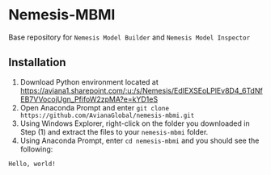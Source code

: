 # Nemesis-MBMI
Base repository for `Nemesis Model Builder` and `Nemesis Model Inspector`

## Installation

1. Download Python environment located at https://aviana1.sharepoint.com/:u:/s/Nemesis/EdIEXSEoLPlEv8D4_6TdNfEB7VVocojUgn_PfifoW2zpMA?e=kYD1eS
2. Open Anaconda Prompt and enter `git clone https://github.com/AvianaGlobal/nemesis-mbmi.git`
3. Using Windows Explorer, right-click on the folder you downloaded in Step (1) and extract the files to your `nemesis-mbmi` folder.
4. Using Anaconda Prompt, enter `cd nemesis-mbmi` and you should see the following:
```
Hello, world!
```

